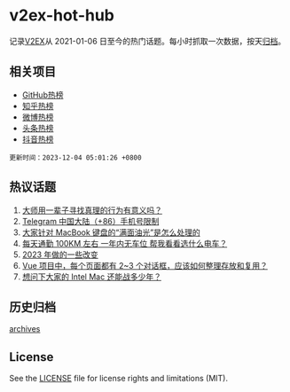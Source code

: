 # v2ex-hot-hub

 记录[V2EX](https://www.v2ex.com/)从 2021-01-06 日至今的热门话题。每小时抓取一次数据，按天[归档](archives)。
 
 ## 相关项目

- [GitHub热榜](https://github.com/it985/github-hot-hub)
- [知乎热榜](https://github.com/it985/zhihu-hot-hub)
- [微博热榜](https://github.com/it985/weibo-hot-hub)
- [头条热榜](https://github.com/it985/toutiao-hot-hub)
- [抖音热榜](https://github.com/it985/douyin-hot-hub)


 `更新时间：2023-12-04 05:01:26 +0800`

## 热议话题

1. [大师用一辈子寻找真理的行为有意义吗？](https://www.v2ex.com/t/997241)
1. [Telegram 中国大陆（+86）手机号限制](https://www.v2ex.com/t/997237)
1. [大家针对 MacBook 键盘的“满面油光”是怎么处理的](https://www.v2ex.com/t/997206)
1. [每天通勤 100KM 左右 一年内无车位 帮我看看选什么电车？](https://www.v2ex.com/t/997261)
1. [2023 年做的一些改变](https://www.v2ex.com/t/997199)
1. [Vue 项目中，每个页面都有 2~3 个对话框，应该如何整理存放和复用？](https://www.v2ex.com/t/997210)
1. [想问下大家的 Intel Mac 还能战多少年？](https://www.v2ex.com/t/997243)

## 历史归档

[archives](archives)

## License

See the [LICENSE](LICENSE) file for license rights and limitations (MIT).
